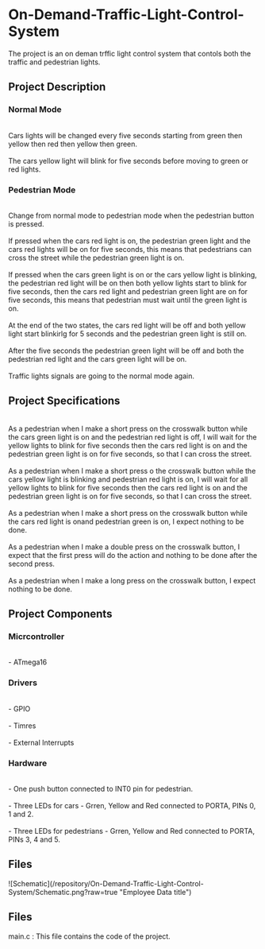 <h1>On-Demand-Traffic-Light-Control-System</h1>
  <p>The project is an on deman trffic light control system that contols both the traffic and pedestrian lights.</p>
  <h2>Project Description</h2>
    <h3>Normal Mode</h3>
      <p>
       <br>Cars lights will be changed every five seconds starting from green then yellow then red then yellow then green.</br>
       <br>The cars yellow light will blink for five seconds before moving to green or red lights.</br>
      </p>
    <h3>Pedestrian Mode</h3>
      <p>
       <br>Change from normal mode to pedestrian mode when the pedestrian button is pressed.</br>
       <br>If pressed when the cars red light is on, the pedestrian green light and the cars red lights will be on for five seconds, this means that pedestrians can              cross the street while the pedestrian green light is on.
       </br>
       <br>If pressed when the cars green light is on or the cars yellow light is blinking, the pedestrian red light will be on then both yellow lights start to blink            for five seconds, then the cars red light and pedestrian green light are on for five seconds, this means that pedestrian must wait until the green light is            on.
       </br>
       <br>At the end of the two states, the cars red light will be off and both yellow light start blinkirlg for 5 seconds and the pedestrian green light is still                on.
       </br>
       <br>After the five seconds the pedestrian green light will be off and both the pedestrian red light and the cars green light will be on. </br>
       <br>Traffic lights signals are going to the normal mode again.</br>
      </p>
  <h2>Project Specifications</h2>
    <p>
     <br>As a pedestrian when I make a short press on the crosswalk button while the cars green light is on and the pedestrian red light is off, I will wait for the            yellow lights to blink for five seconds then the cars red light is on and the pedestrian green light is on for five seconds, so that I can cross the street.        </br>
     <br>As a pedestrian when I make a short press o the crosswalk button while the cars yellow light is blinking and pedestrian red light is on, I will wait for all            yellow lights to blink for five seconds then the cars red light is on and the pedestrian green light is on for five seconds, so that I can cross the street.        </br>
     <br>As a pedestrian when I make a short press on the crosswalk button while the cars red light is onand pedestrian green is on, I expect nothing to be done.</br>
     <br>As a pedestrian when I make a double press on the crosswalk button, I expect that the first press will do the action and nothing to be done after the second            press.
     </br>
     <br>As a pedestrian when I make a long press on the crosswalk button, I expect nothing to be done.</br>
    </p>
  <h2>Project Components</h2>
    <h3>Micrcontroller</h3>
      <p>
       <br>- ATmega16</br>
      </p>
    <h3>Drivers</h3>
      <p>
       <br>- GPIO</br>
       <br>- Timres</br>
       <br>- External Interrupts</br>
      </p>
    <h3>Hardware</h3>
      <p>
       <br>- One push button connected to INT0 pin for pedestrian.</br>
       <br>- Three LEDs for cars - Grren, Yellow and Red connected to PORTA, PINs 0, 1 and 2.</br>
       <br>- Three LEDs for pedestrians - Grren, Yellow and Red connected to PORTA, PINs 3, 4 and 5.</br>
      </p>
  <h2>Files</h2>
    ![Schematic](/repository/On-Demand-Traffic-Light-Control-System/Schematic.png?raw=true "Employee Data title")
  <h2>Files</h2>
    <p>main.c : This file contains the code of the project.</p>
